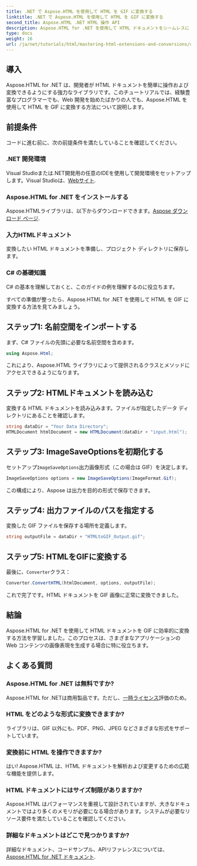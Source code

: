 ```yaml
---
title: .NET で Aspose.HTML を使用して HTML を GIF に変換する
linktitle: .NET で Aspose.HTML を使用して HTML を GIF に変換する
second_title: Aspose.HTML .NET HTML 操作 API
description: Aspose.HTML for .NET を使用して HTML ドキュメントをシームレスに GIF 画像に変換する方法を学びます。この包括的なガイドでは、ステップ バイ ステップで手順を説明します。
type: docs
weight: 16
url: /ja/net/tutorials/html/mastering-html-extensions-and-conversions/converting-html-to-gif/
---
```

## 導入

Aspose.HTML for .NET は、開発者が HTML ドキュメントを簡単に操作および変換できるようにする強力なライブラリです。このチュートリアルでは、経験豊富なプログラマーでも、Web 開発を始めたばかりの人でも、Aspose.HTML を使用して HTML を GIF に変換する方法について説明します。

## 前提条件

コードに進む前に、次の前提条件を満たしていることを確認してください。

### .NET 開発環境 

 Visual Studioまたは.NET開発用の任意のIDEを使用して開発環境をセットアップします。Visual Studioは、[Webサイト](https://visualstudio.microsoft.com/downloads/).

### Aspose.HTML for .NET をインストールする

Aspose.HTMLライブラリは、以下からダウンロードできます。[Aspose ダウンロード ページ](https://releases.aspose.com/html/net/).

### 入力HTMLドキュメント

変換したい HTML ドキュメントを準備し、プロジェクト ディレクトリに保存します。

### C# の基礎知識

C# の基本を理解しておくと、このガイドの例を理解するのに役立ちます。

すべての準備が整ったら、Aspose.HTML for .NET を使用して HTML を GIF に変換する方法を見てみましょう。

## ステップ1: 名前空間をインポートする

まず、C# ファイルの先頭に必要な名前空間を含めます。

```csharp
using Aspose.Html;
```

これにより、Aspose.HTML ライブラリによって提供されるクラスとメソッドにアクセスできるようになります。

## ステップ2: HTMLドキュメントを読み込む

変換する HTML ドキュメントを読み込みます。ファイルが指定したデータ ディレクトリにあることを確認します。

```csharp
string dataDir = "Your Data Directory";
HTMLDocument htmlDocument = new HTMLDocument(dataDir + "input.html");
```

## ステップ3: ImageSaveOptionsを初期化する

セットアップ`ImageSaveOptions`出力画像形式（この場合は GIF）を決定します。

```csharp
ImageSaveOptions options = new ImageSaveOptions(ImageFormat.Gif);
```

この構成により、Aspose は出力を目的の形式で保存できます。

## ステップ4: 出力ファイルのパスを指定する

変換した GIF ファイルを保存する場所を定義します。

```csharp
string outputFile = dataDir + "HTMLtoGIF_Output.gif";
```

## ステップ5: HTMLをGIFに変換する

最後に、`Converter`クラス：

```csharp
Converter.ConvertHTML(htmlDocument, options, outputFile);
```

これで完了です。HTML ドキュメントを GIF 画像に正常に変換できました。

## 結論

Aspose.HTML for .NET を使用して HTML ドキュメントを GIF に効率的に変換する方法を学習しました。このプロセスは、さまざまなアプリケーションの Web コンテンツの画像表現を生成する場合に特に役立ちます。

## よくある質問

### Aspose.HTML for .NET は無料ですか?  
 Aspose.HTML for .NETは商用製品です。ただし、[一時ライセンス](https://purchase.conholdate.com/temporary-license/)評価のため。

### HTML をどのような形式に変換できますか?  
ライブラリは、GIF 以外にも、PDF、PNG、JPEG などさまざまな形式をサポートしています。

### 変換前に HTML を操作できますか?  
はい! Aspose.HTML は、HTML ドキュメントを解析および変更するための広範な機能を提供します。

### HTML ドキュメントにはサイズ制限がありますか?  
Aspose.HTML はパフォーマンスを重視して設計されていますが、大きなドキュメントではより多くのメモリが必要になる場合があります。システムが必要なリソース要件を満たしていることを確認してください。

### 詳細なドキュメントはどこで見つかりますか?  
詳細なドキュメント、コードサンプル、APIリファレンスについては、[Aspose.HTML for .NET ドキュメント](https://reference.aspose.com/html/net/).